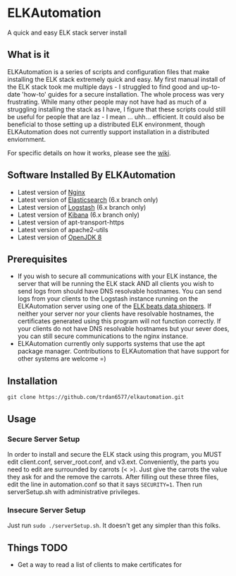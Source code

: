 # ELKAutomation
A quick and easy ELK stack server install

## What is it
ELKAutomation is a series of scripts and configuration files that make installing
the ELK stack extremely quick and easy. My first manual install of the ELK stack
took me multiple days - I struggled to find good and up-to-date 'how-to' guides for
a secure installation. The whole process was very frustrating. While many other people
may not have had as much of a struggling installing the stack as I have,
I figure that these scripts could still be useful for people that are laz - I mean
... uhh... efficient. It could also be beneficial to those setting up a 
distributed ELK environment, though ELKAutomation does not currently support 
installation in a distributed enviornment.

For specific details on how it works, please see the 
[wiki](https://github.com/TRDan6577/ELKAutomation/wiki).

## Software Installed By ELKAutomation
* Latest version of [Nginx](https://nginx.com)
* Latest version of [Elasticsearch](https://elastic.co/products/elasticsearch) (6.x branch only)
* Latest version of [Logstash](https://elastic.co/products/logstash) (6.x branch only)
* Latest version of [Kibana](https://elastic.co/products/kibana) (6.x branch only)
* Latest version of apt-transport-https
* Latest version of apache2-utils
* Latest version of [OpenJDK 8](http://openjdk.java.net/projects/jdk8/)

## Prerequisites
* If you wish to secure all communications with your ELK instance, the server that will
be running the ELK stack AND all clients you wish to send logs from should have DNS 
resolvable hostnames. You can send logs from your clients to the Logstash instance
running on the ELKAutomation server using one of the 
[ELK beats data shippers](https://elastic.co/products/beats). If neither your server
nor your clients have resolvable hostnames, the certificates generated using this
program will not function correctly. If your clients do not have DNS resolvable
hostnames but your sever does, you can still secure communications to the nginx instance.
* ELKAutomation currently only supports systems that use the apt package manager.
Contributions to ELKAutomation that have support for other systems are welcome =)

## Installation
`git clone https://github.com/trdan6577/elkautomation.git`

## Usage

### Secure Server Setup
In order to install and secure the ELK stack using this program, you MUST edit
client.conf, server\_root.conf, and v3.ext. Conveniently, the parts you need
to edit are surrounded by carrots (< >). Just give the carrots the value they ask
for and the remove the carrots. After filling out these three files, edit the line
in automation.conf so that it says `SECURITY=1`. Then run
serverSetup.sh with administrative privileges.

### Insecure Server Setup
Just run `sudo ./serverSetup.sh`. It doesn't get any simpler than this folks.

## Things TODO
* Get a way to read a list of clients to make certificates for
